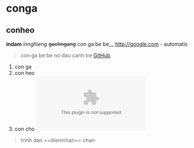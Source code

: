 # conga
## conheo
**indam**
*innghieng*
~~gachngang~~
con ga be be__
http://google.com - automatic
> con ga be be 
> no dau canh tre
[GitHub](http://github.com)
1. con ga
2. con heo
3. con cho
![youtube](www.youtube.com)
> trinh dan
==diemnhan==
chan
